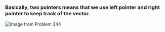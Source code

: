 

### Basically, two pointers means that we use left pointer and right pointer to keep track of the vector. 

![Image from Problem 344](https://leetcode.com/problems/reverse-string/Figures/344/two.png)
